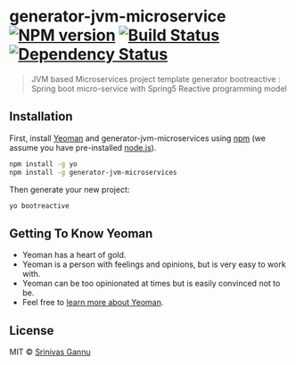 # generator-jvm-microservice [![NPM version][npm-image]][npm-url] [![Build Status][travis-image]][travis-url] [![Dependency Status][daviddm-image]][daviddm-url]
> JVM based Microservices project template generator
  bootreactive : Spring boot micro-service with Spring5 Reactive programming model

## Installation

First, install [Yeoman](http://yeoman.io) and generator-jvm-microservices using [npm](https://www.npmjs.com/) (we assume you have pre-installed [node.js](https://nodejs.org/)).

```bash
npm install -g yo
npm install -g generator-jvm-microservices
```

Then generate your new project:

```bash
yo bootreactive
```

## Getting To Know Yeoman

 * Yeoman has a heart of gold.
 * Yeoman is a person with feelings and opinions, but is very easy to work with.
 * Yeoman can be too opinionated at times but is easily convinced not to be.
 * Feel free to [learn more about Yeoman](http://yeoman.io/).

## License

MIT © [Srinivas Gannu](sgannu.github.io)


[npm-image]: https://badge.fury.io/js/generator-bootreactive.svg
[npm-url]: https://npmjs.org/package/generator-bootreactive
[travis-image]: https://travis-ci.org/sgannu/generator-bootreactive.svg?branch=master
[travis-url]: https://travis-ci.org/sgannu/generator-bootreactive
[daviddm-image]: https://david-dm.org/sgannu/generator-bootreactive.svg?theme=shields.io
[daviddm-url]: https://david-dm.org/sgannu/generator-bootreactive
